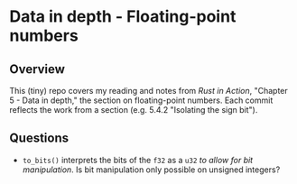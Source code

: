 # Data in depth - Floating-point numbers

## Overview

This (tiny) repo covers my reading and notes from _Rust in Action_, "Chapter 5 - Data in depth," the section on floating-point numbers. Each commit reflects the work from a section (e.g. 5.4.2 "Isolating the sign bit").

## Questions

- `to_bits()` interprets the bits of the `f32` as a `u32` _to allow for bit manipulation_. Is bit manipulation only possible on unsigned integers?
